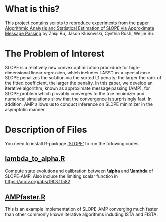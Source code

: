 # What is this?
This project contains scripts to reproduce experiments from the paper 
[Algorithmic Analysis and Statistical Estimation of SLOPE via Approximate Message Passing](https://arxiv.org/abs/1907.07502)
by Zhiqi Bu, Jason Klusowski, Cynthia Rush, Weijie Su.

# The Problem of Interest
SLOPE is a relatively new convex optimization procedure for high-dimensional linear regression, which includes LASSO as a special case. SLOPE penalizes the solution via the sorted L1 penalty: the larger the rank of the fitted coefficient, the larger the penalty. In this paper, we develop an iterative algorithm, known as approximate message passing (AMP), for SLOPE problem which provably converges to the true minimizer and numerical simulations show that the convergence is surprisingly fast. In addition, AMP allows us to conduct inference on SLOPE minimizer in the asymptotic manner.

# Description of Files

You need to install R-package ['SLOPE'](https://cran.r-project.org/web/packages/SLOPE/index.html) to run the following codes.

## [lambda_to_alpha.R](lambda_to_alpha.R) 

Compute state evolution and calibration between **\alpha** and **\lambda** of SLOPE-AMP. Also include the limiting scalar function in https://arxiv.org/abs/1903.11582

## [AMPfaster.R](AMPfaster.R)

This is an example implementation of SLOPE-AMP converging much faster than other commonly known iterative algorithms including ISTA and FISTA.

